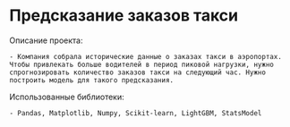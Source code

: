 # Предсказание заказов такси

Описание проекта:

    - Компания собрала исторические данные о заказах такси в аэропортах. Чтобы привлекать больше водителей в период пиковой нагрузки, нужно спрогнозировать количество заказов такси на следующий час. Нужно построить модель для такого предсказания.

Использованные библиотеки:

    - Pandas, Matplotlib, Numpy, Scikit-learn, LightGBM, StatsModel
